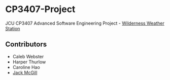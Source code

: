 # CP3407-Project
 JCU CP3407 Advanced Software Engineering Project - [Wilderness Weather Station](https://iansommerville.com/software-engineering-book/case-studies/weather/)

## Contributors
* Caleb Webster
* Harper Thurlow
* Caroline Hao
* [Jack McGill](https://github.com/JackMcKill)